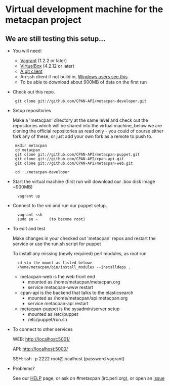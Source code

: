 # Virtual development machine for the metacpan project

## We are still testing this setup...

- You will need:

    - [Vagrant](http://downloads.vagrantup.com/) (1.2.2 or later)
    - [VirtualBox](https://www.virtualbox.org/wiki/Downloads) (4.2.12 or later)
    - [A git client](http://git-scm.com/downloads)
    - An ssh client if not build in, [Windows users see this](http://docs-v1.vagrantup.com/v1/docs/getting-started/ssh.html).
    - To be able to download about 900MB of data on the first run

-  Check out this repo.

        git clone git://github.com/CPAN-API/metacpan-developer.git

-  Setup repositories

    Make a 'metacpan' directory at the same level and check out the repositories
    which will be shared into the virtual machine, below we are cloning
    the official repositories as read only - you could of course either
    fork any of these, or just add your own fork as a remote to push to.

        mkdir metacpan
        cd metacpan
        git clone git://github.com/CPAN-API/metacpan-puppet.git
        git clone git://github.com/CPAN-API/cpan-api.git
        git clone git://github.com/CPAN-API/metacpan-web.git

        cd ../metacpan-developer

- Start the virtual machine (first run will download our .box disk image ~900MB)

        vagrant up

- Connect to the vm and run our puppet setup.

        vagrant ssh
        sudo su -     (to become root)

- To edit and test

    Make changes in your checked out 'metacpan' repos and restart the service or use the run.sh script for puppet

    To install any missing (newly required) perl modules, as root run

        cd <to the mount as listed below>
        /home/metacpan/bin/install_modules --installdeps .

    - metacpan-web is the web front end
        - mounted as /home/metacpan/metacpan.org
        - service metacpan-www restart
    - cpan-api is the backend that talks to the elasticsearch
        - mounted as /home/metacpan/api.metacpan.org
        - service metacpan-api restart
    - metacpan-puppet is the sysadmin/server setup
        - mounted as /etc/puppet
        - /etc/puppet/run.sh

- To connect to other services

    WEB: [http://localhost:5001/](http://localhost:5001/)

    API: [http://localhost:5000/](http://localhost:5000/)

    SSH: ssh -p 2222 root@localhost  (password vagrant)

- Problems?

    See our [HELP](HELP.md) page, or ask on #metacpan (irc.perl.org), or open an [issue](https://github.com/CPAN-API/metacpan-developer/issues)


